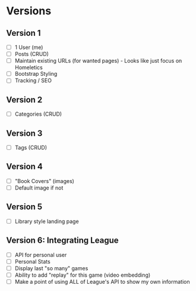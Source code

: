 # Versions

## Version 1
- [ ] 1 User (me)
- [ ] Posts (CRUD)
- [ ] Maintain existing URLs (for wanted pages) - Looks like just focus on Homeletics
- [ ] Bootstrap Styling
- [ ] Tracking / SEO

## Version 2
- [ ] Categories (CRUD)

## Version 3
- [ ] Tags (CRUD)

## Version 4
- [ ] "Book Covers" (images)
- [ ] Default image if not

## Version 5
- [ ] Library style landing page

## Version 6: Integrating League
- [ ] API for personal user
- [ ] Personal Stats
- [ ] Display last "so many" games
- [ ] Ability to add "replay" for this game (video embedding)
- [ ] Make a point of using ALL of League's API to show my own information
